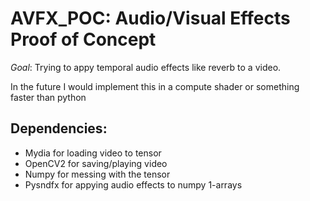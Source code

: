 # AVFX_POC: Audio/Visual Effects Proof of Concept

_*Goal*_: Trying to appy temporal audio effects like reverb to a video.

In the future I would implement this in a compute shader or something faster than python

## Dependencies:
 * Mydia for loading video to tensor
 * OpenCV2 for saving/playing video
 * Numpy for messing with the tensor
 * Pysndfx for appying audio effects to numpy 1-arrays
